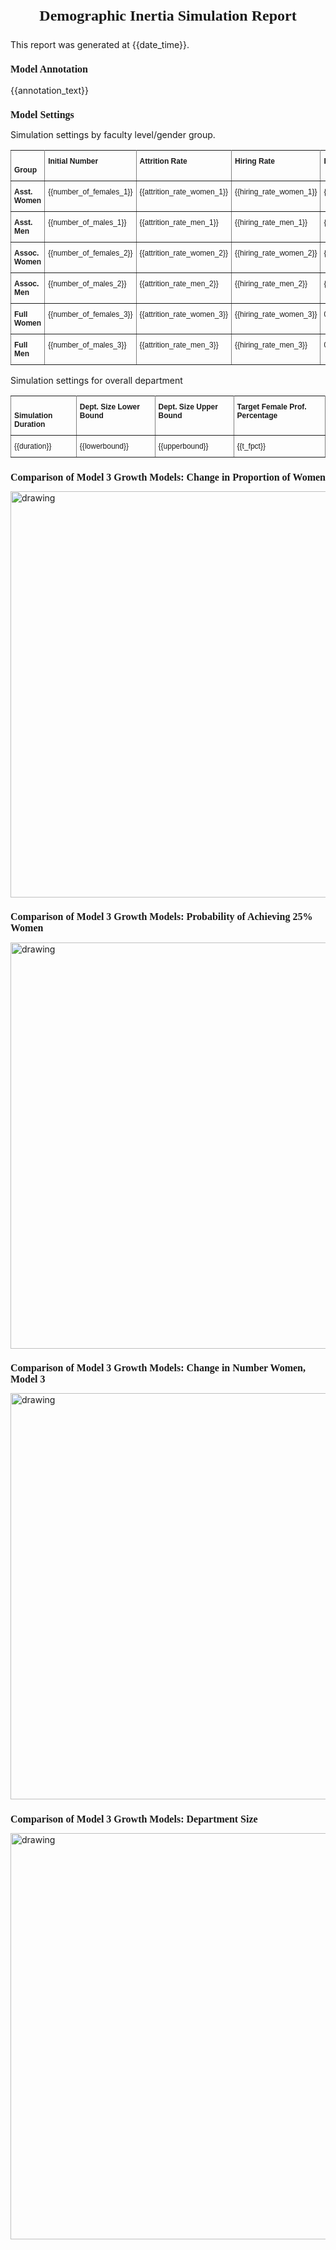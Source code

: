 <h1 style = "font-family:Utopia;font-size:24px;font-style:regular;text-align:center;">

Demographic Inertia Simulation Report

</h1>


<p style = "font-family:Utopia;font-size:12px;font-style:regular;">

This report was generated at {{date_time}}. 

</p>


<h2 style = "font-family:Utopia;font-size:16px;font-style:regular;">

Model Annotation

</h2>

<p style = "font-family:Utopia;font-size:12px;font-style:regular;">

{{annotation_text}}

</p>

<h2 style = "font-family:Utopia;font-size:16px;font-style:regular;">Model Settings</h2>

<style type="text/css">
.tg  {border-collapse:collapse;border-spacing:0;}
.tg td{font-family:Arial, sans-serif;font-size:12px;padding:10px 5px;border-style:solid;border-width:1px;overflow:hidden;word-break:normal;border-color:black;}
.tg th{font-family:Arial, sans-serif;font-size:12px;font-weight:normal;padding:10px 5px;border-style:solid;border-width:1px;overflow:hidden;word-break:normal;border-color:black;}
.tg .tg-fymr{font-weight:bold;border-color:inherit;text-align:left;vertical-align:top}
.tg .tg-0pky{border-color:inherit;text-align:left;vertical-align:top}
</style>

<p> Simulation settings by faculty level/gender group.</p>

<table class="tg">
  <tr>
    <th class="tg-fymr"><br>Group</th>
    <th class="tg-fymr">Initial Number<br></th>
    <th class="tg-fymr">Attrition Rate</th>
    <th class="tg-fymr">Hiring Rate</th>
    <th class="tg-fymr">Promotion Rate</th>
  </tr>
  <tr>
    <td class="tg-fymr">Asst. Women</td>
    <td class="tg-0pky">{{number_of_females_1}}<br></td>
    <td class="tg-0pky">{{attrition_rate_women_1}}</td>
    <td class="tg-0pky">{{hiring_rate_women_1}}</td>
    <td class="tg-0pky">{{female_promotion_probability_1}}</td>
  </tr>
  <tr>
    <td class="tg-fymr">Asst. Men<br></td>
    <td class="tg-0pky">{{number_of_males_1}}<br></td>
    <td class="tg-0pky">{{attrition_rate_men_1}}</td>
    <td class="tg-0pky">{{hiring_rate_men_1}}</td>
    <td class="tg-0pky">{{male_promotion_probability_1}}</td>
  </tr>
  <tr>
    <td class="tg-fymr">Assoc. Women</td>
    <td class="tg-0pky">{{number_of_females_2}}</td>
    <td class="tg-0pky">{{attrition_rate_women_2}}</td>
    <td class="tg-0pky">{{hiring_rate_women_2}}</td>
    <td class="tg-0pky">{{female_promotion_probability_2}}</td>
  </tr>
  <tr>
    <td class="tg-fymr">Assoc. Men</td>
    <td class="tg-0pky">{{number_of_males_2}}</td>
    <td class="tg-0pky">{{attrition_rate_men_2}}</td>
    <td class="tg-0pky">{{hiring_rate_men_2}}</td>
    <td class="tg-0pky">{{male_promotion_probability_2}}</td>
  </tr>
  <tr>
    <td class="tg-fymr">Full Women</td>
    <td class="tg-0pky">{{number_of_females_3}}</td>
    <td class="tg-0pky">{{attrition_rate_women_3}}</td>
    <td class="tg-0pky">{{hiring_rate_women_3}}</td>
    <td class="tg-0pky">0.0000</td>
  </tr>
  <tr>
    <td class="tg-fymr">Full Men</td>
    <td class="tg-0pky">{{number_of_males_3}}<br></td>
    <td class="tg-0pky">{{attrition_rate_men_3}}</td>
    <td class="tg-0pky">{{hiring_rate_men_3}}</td>
    <td class="tg-0pky">0.0000</td>
  </tr>
</table>

<p>Simulation settings for overall department</p> 

<table class="tg">
  <tr>
    <th class="tg-fymr"><br>Simulation Duration</th>
    <th class="tg-fymr">Dept. Size Lower Bound<br></th>
    <th class="tg-fymr">Dept. Size Upper Bound</th>
    <th class="tg-fymr">Target Female Prof. Percentage</th>
  </tr>
  <tr>
    <td class="tg-0pky">{{duration}}</td>
    <td class="tg-0pky">{{lowerbound}}<br></td>
    <td class="tg-0pky">{{upperbound}}</td>
    <td class="tg-0pky">{{t_fpct}}</td>
  </tr>
</table>


<h2 style = "font-family:Utopia;font-size:16px;font-style:regular;">Comparison of Model 3 Growth Models: Change in Proportion of Women</h2>


<img src="./images/change_in_percentage_faculty_women.png" alt="drawing" style="width:650px;"/>


<h2 style = "font-family:Utopia;font-size:16px;font-style:regular;">Comparison of Model 3 Growth Models: Probability of Achieving 25% Women</h2>


<img src="./images/probability_of_reaching_gender_target.png" alt="drawing" style="width:650px;"/>



<h2 style = "font-family:Utopia;font-size:16px;font-style:regular;">Comparison of Model 3 Growth Models: Change in Number Women, Model 3</h2>


<img src="./images/change_in_number_women.png" alt="drawing" style="width:650px;"/>



<h2 style = "font-family:Utopia;font-size:16px;font-style:regular;">Comparison of Model 3 Growth Models: Department Size</h2>



<img src="./images/dept_size_plot.png" alt="drawing" style="width:650px;"/>





